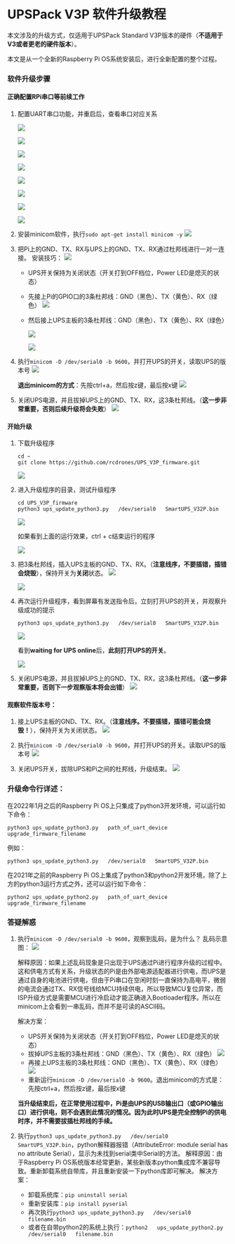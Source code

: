 # UPSPack V3P 软件升级教程

本文涉及的升级方式，仅适用于UPSPack Standard V3P版本的硬件（**不适用于V3或者更老的硬件版本**）。

本文是从一个全新的Raspberry Pi OS系统安装后，进行全新配置的整个过程。





### 软件升级步骤

#### 正确配置RPi串口等前续工作

1. 配置UART串口功能，并重启后，查看串口对应关系

   ![](doc_images/start_config.png)

   ![](doc_images/interface_options.png)

   ![](doc_images/serial_option.png)

   ![](doc_images/sel_no.png)

   ![](doc_images/hardware_serial_enable_yes.png)

   ![](doc_images/show_info.png)

   ![](doc_images/finish_config.png)

   ![](doc_images/reboot_yes.png)

   

2. 安装minicom软件，执行`sudo apt-get install minicom -y`
   ![](doc_images/install_minicom.png)

   
   
3. 把Pi上的GND、TX、RX与UPS上的GND、TX、RX通过杜邦线进行一对一连接。
   安装技巧：
   ![](doc_images/R-Pi-4-GPIO-Pinout.png)

   * UPS开关保持为关闭状态（开关打到OFF档位，Power LED是熄灭的状态）

   * 先接上Pi的GPIO口的3条杜邦线：GND（黑色）、TX（黄色）、RX（绿色）
     ![](doc_images/pi_wiring1.jpg)

   * 然后接上UPS主板的3条杜邦线：GND（黑色）、TX（黄色）、RX（绿色）

     ![](doc_images/ups_wiring2.jpg)
   
     ![](doc_images/pi_ups_wiring1.jpg)
   
4. 执行`minicom -D /dev/serial0 -b 9600`，并打开UPS的开关，读取UPS的版本号
     ![](doc_images/version_v31p.png)

   **退出minicom的方式**：先按ctrl+a，然后按z键，最后按x键
     ![](doc_images/exit_minicom.png)

5. 关闭UPS电源，并且拔掉UPS上的GND、TX、RX，这3条杜邦线。（**这一步非常重要，否则后续升级将会失败**）
     ![](doc_images/remove_wiring1.jpg)



#### 开始升级

1. 下载升级程序   
   ```
   cd ~
   git clone https://github.com/rcdrones/UPS_V3P_firmware.git
   ```
   
   ![](doc_images/git_clone_fw.png)
   
   
   
2. 进入升级程序的目录，测试升级程序

   ```shell
   cd UPS_V3P_firmware
   python3 ups_update_python3.py   /dev/serial0   SmartUPS_V32P.bin
   ```

   ![](doc_images/first_test_env.png)

   如果看到上面的运行效果，ctrl + c结束运行的程序
   
   ![](doc_images/break_test.png)

3. 把3条杜邦线，插入UPS主板的GND、TX、RX。（**注意线序，不要插错，插错会烧毁**），保持开关为**关闭**状态。
   ![](doc_images/wiring_big.jpg)

   ![](doc_images/pi_ups_wiring1.jpg)
   
4. 再次运行升级程序，看到屏幕有发送指令后，立刻打开UPS的开关，并观察升级成功的提示

   ```shell
   python3 ups_update_python3.py   /dev/serial0   SmartUPS_V32P.bin
   ```
   ![](doc_images/wait_for_ups.png)

   看到**waiting for UPS online**后，**此刻打开UPS的开关**。

   ![](doc_images/update_success.png)

5. 关闭UPS电源，并且拔掉UPS上的GND、TX、RX，这3条杜邦线。（**这一步非常重要，否则下一步观察版本将会出错**）
   ![](doc_images/remove_wiring1.jpg)



#### 观察软件版本号：

1. 接上UPS主板的GND、TX、RX。（**注意线序。不要插错，插错可能会烧毁！**），保持开关为关闭状态。
   ![](doc_images/pi_ups_wiring1.jpg)
2. 执行`minicom -D /dev/serial0 -b 9600`，并打开UPS的开关。读取UPS的版本号
   ![](doc_images/v32p_version.png)

3. 关闭UPS开关，拔除UPS和Pi之间的杜邦线，升级结束。
   ![](doc_images/remove_wiring1.jpg)





### 升级命令行详述：

在2022年1月之后的Raspberry Pi OS上只集成了python3开发环境，可以运行如下命令：

```
python3 ups_update_python3.py   path_of_uart_device    upgrade_firmware_filename
```

例如：

```
python3 ups_update_python3.py   /dev/serial0   SmartUPS_V32P.bin
```


在2021年之前的Raspberry Pi OS上集成了python3和python2开发环境，除了上方的python3运行方式之外，还可以运行如下命令：

```
python2 ups_update_python2.py   path_of_uart_device    upgrade_firmware_filename
```





### 答疑解惑

1. 执行`minicom -D /dev/serial0 -b 9600`，观察到乱码，是为什么？
   乱码示意图：
   ![](doc_images/unreadable_text.png)

   解释原因：如果上述乱码现象是只出现于UPS通过Pi进行程序升级的过程中。这和供电方式有关系，升级状态的Pi是由外部电源适配器进行供电，而UPS是通过自身的电池进行供电，但由于Pi串口在空闲时刻一直保持为高电平，微弱的电流会通过TX、RX信号线给MCU持续供电，所以导致MCU复位异常，而ISP升级方式是需要MCU进行冷启动才能正确进入Bootloader程序。所以在minicom上会看到一串乱码，而并不是可读的ASCII码。

   解决方案：

   * UPS开关保持为关闭状态（开关打到OFF档位，Power LED是熄灭的状态）
   * 拔掉UPS主板的3条杜邦线：GND（黑色）、TX（黄色）、RX（绿色）
     ![](doc_images/remove_wiring1.jpg)
   * 再接上UPS主板的3条杜邦线：GND（黑色）、TX（黄色）、RX（绿色）
     ![](doc_images/pi_ups_wiring1.jpg)
   * 重新运行`minicom -D /dev/serial0 -b 9600`。退出minicom的方式是：先按ctrl+a，然后按z键，最后按x键
   
   **当升级结束后，在正常使用过程中，Pi是由UPS的USB输出口（或GPIO输出口）进行供电，则不会遇到此情况的情况。因为此时UPS是完全控制Pi的供电时序，并不需要拔插杜邦线的手续。**
   
   

 2. 执行`python3 ups_update_python3.py   /dev/serial0   SmartUPS_V32P.bin`，python解释器报错（AttributeError: module serial has no attribute Serial），显示为未找到serial类中Serial的方法。
    解释原因：由于Raspberry Pi OS系统版本经常更新，某些新版本python集成库不兼容导致。重新卸载系统自带库，并且重新安装一下python库即可解决。
    解决方案：

    * 卸载系统库：`pip uninstall serial`
    * 重新安装库：`pip install pyserial`
    * 再次执行`python3 ups_update_python3.py   /dev/serial0   filename.bin` 
    * 或者在自带python2的系统上执行：`python2   ups_update_python2.py   /dev/serial0   filename.bin` 


